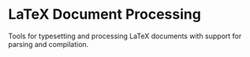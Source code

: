 # LaTeX Document Processing

Tools for typesetting and processing LaTeX documents with support for parsing and compilation.
